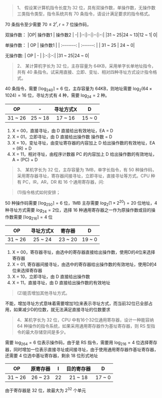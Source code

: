 > 1、 假设某计算机指令长度为 32 位，具有双操作数，单操作数，无操作数三类指令类型，指令系统共有 70 条指令，请设计满足要求的指令格式。

$70$ 条指令至少需要 $70 \leq 2^r, r = 7$ 位操作码，

双操作数：
|OP| 操作数1 | 操作数2 | -|
|:-:|:-:|:-:|:-:|
|31 ~ 25|24 ~ 13|12 ~ 1| 0|

单操作数：
| OP | 操作数1 |
| :-------: | :------: | 
| 31 ~ 25 | 24 ~ 0|

无操作数:
| OP | - |
|:-:|:-:|
|31 ~ 25|24 ~ 0|

> 2、 某计算机字长为 32 位，主存容量为 64KB，采用单字长单地址指令，共有 40 条指令。试采用直接、立即、变址、相对四种寻址方式设计指令格式。

40 条指令，需要 $\lceil \log_240 \rceil = 6$ 位，主存容量为 64KB，则地址需要 $\log_2(64 \times 1024) = 16$ 位，寻址方式有 4 种，需要 $\log_24 = 2$ 种。

|OP|-|寻址方式X|D|
|:-:|:-:|:-:|:-:|
|31 ~ 26|25 ~ 18|17 ~ 16|15 ~ 0|

1. X = 00，直接寻址，由 D 直接给出有效地址，EA = D
2. X = 01，立即寻址，由 D 直接给出操作数 操作数 = D
3. X = 10，变址寻址，由变址寄存器的内容加上 D 给出操作数的有效地址，EA = (IR) + D
4. X = 11，相对寻址，由程序计数器 PC 的内容加上 D 给出操作数的有效地址，A = (PC) + D

> 3、 某机字长为 32 位，主存容量为 1MB，单字长指令，有 50 种操作码，采用寄存器寻址，寄存器间接寻址，立即寻址，直接寻址等方式。CPU 种有 PC，IR，AR，DR 和 16 个通用寄存器，问:

> (1)指令格式如何安排；

50 种操作码需要 $\lceil \log_250 \rceil = 6$ 位，1MB 主存需要 $log_2(1 \times 2^{20}) = 20$ 位地址，4 种寻址方式需要 $log_24 = 2$位，选择 16 种通用寄存器之一作为原操作数或目的操作数需要 $\lceil \log_216 \rceil = 4$ 位

|OP|寻址方式X|寄存器|D|
|:-:|:-:|:-:|:-:|
|31 ~ 26|25 ~ 24|23 ~ 20| 19 ~ 0|

1. X = 00，寄存器寻址，由选中的寄存器直接给出操作数，使用D的4位来选择寄存器
2. X = 01, 寄存器间接寻址，由选中的寄存器给出操作数的有效地址，使用D的4位来选择寄存器
3. X = 10，立即寻址，由 D 直接给出操作数
4. X = 11，直接寻址，由 D 直接给出操作数的有效地址

> (2)能否增加其他寻址方式。

不能，增加寻址方式意味着需要增加1位来表示寻址方式，而当前32位已全部占用，如果减少D的位数，就无法满足直接寻址的位数要求

> 4、某机字长为 32 位，CPU 中有16个32位通用寄存器，设计一种能容纳 64 种操作的指令系统，如果采用通用寄存器作为基址寄存器，则 RS 型指令的最大存储空间是多少。 

需要 $\log_264 = 6$ 位表示操作码，由于是 RS 指令，需要用 $\log_216 = 4$ 位选择寄存器，同时增加一位表示直接寻址或间接寻址，由于使用通用寄存器作基址寄存器，还需要 4 位选中基址寄存器，剩余 18 位形式地址

|OP|原寄存器|I|目的寄存器|D | 
|:-:|:-:|:-:|:-:|:-:|
|31 ~ 26|26 ~ 23|22|21 ~ 18|17 ~ 0|

由于寄存器是 32 位，故最大为 $2^{32}$ 个单元








